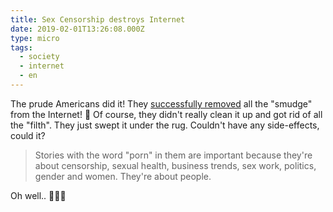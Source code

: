 ```yaml
---
title: Sex Censorship destroys Internet
date: 2019-02-01T13:26:08.000Z
type: micro
tags:
  - society
  - internet
  - en
---
```


The prude Americans did it! They [successfully removed](https://www.engadget.com/2019/01/31/sex-censorship-killed-internet-fosta-sesta/) all the "smudge" from the Internet! 🎉 Of course, they didn't really clean it up and got rid of all the "filth". They just swept it under the rug. Couldn't have any side-effects, could it?

> Stories with the word "porn" in them are important because they're about censorship, sexual health, business trends, sex work, politics, gender and women. They're about people.

Oh well.. 🤷🏻‍♂️
